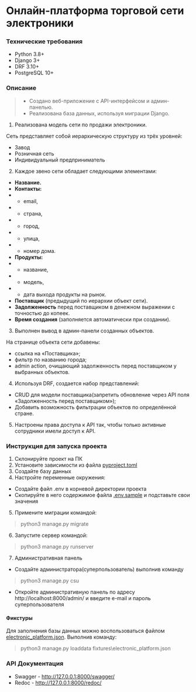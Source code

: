 # **Онлайн-платформа торговой сети электроники**


### **Технические требования**
- Python 3.8+
- Django 3+
- DRF 3.10+
- PostgreSQL 10+

### **Описание**
> - Создано веб-приложение с API-интерфейсом и админ-панелью.
> - Реализована база данных, используя миграции Django.

1) Реализована модель сети по продажи электроники.

Сеть представляет собой иерархическую структуру из трёх уровней:
- Завод
- Розничная сеть
- Индивидуальный предприниматель

2) Каждое звено сети обладает следующими элементами:
- **Название.**
- **Контакты:**
- - email,
- - страна,
- - город,
- - улица,
- - номер дома.
- **Продукты:**
- - название,
- - модель,
- - дата выхода продукты на рынок.
- **Поставщик** (предыдущий по иерархии объект сети).
- **Задолженность** перед поставщиком в денежном выражении с точностью до копеек.
- **Время создания** (заполняется автоматически при создании).

3) Выполнен вывод в админ-панели созданных объектов.

На странице объекта сети добавены:

- ссылка на «Поставщика»;
- фильтр по названию города;
- admin action, очищающий задолженность перед поставщиком у выбранных объектов.
4) Используя DRF, создается набор представлений:
- CRUD для модели поставщика(запретить обновление через API поля «Задолженность перед поставщиком»);
- Добавить возможность фильтрации объектов по определённой стране.
5) Настроены права доступа к API так, чтобы только активные сотрудники имели доступ к API.

### Инструкция для запуска проекта

1. Склонируйте проект на ПК
2. Установите зависимости из файла [pyproject.toml](pyproject.toml)
3. Создайте базу данных
4. Настройте переменные окружения:
- Создайте файл .env в корневой директории проекта
- Скопируйте в него содержимое файла [.env.sample](.env.sample) и подставьте свои значения
5. Примените миграции командой:
> python3 manage.py migrate
6. Запустите сервер командой:
> python3 manage.py runserver
7. Административная панель
- Создайте администратора(суперпользователь) выполнив команду
> python3 manage.py csu

- Откройте административную панель по адресу http://localhost:8000/admin/ и введите e-mail и пароль суперпользователя

#### Фикстуры

Для заполнения базы данных можно воспользоваться файлом [electronic_platform.json](fixtures%2Felectronic_platform.json). Выполнив команду:
>python3 manage.py loaddata fixtures\electronic_platform.json

### API Документация

- Swagger - http://127.0.0.1:8000/swagger/
- Redoc - http://127.0.0.1:8000/redoc/


